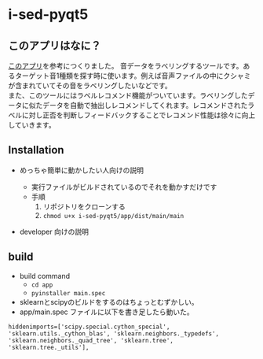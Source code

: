 # i-sed-pyqt5

## このアプリはなに？
[このアプリ](https://interactiveaudiolab.github.io/project/ised.html)を参考につくりました。
音データをラベリングするツールです。あるターゲット音1種類を探す時に使います。例えば音声ファイルの中にクシャミが含まれていてその音をラベリングしたいなどです。  
また、このツールにはラベルレコメンド機能がついています。ラベリングしたデータに似たデータを自動で抽出しレコメンドしてくれます。レコメンドされたラベルに対し正否を判断しフィードバックすることでレコメンド性能は徐々に向上していきます。

## Installation
- めっちゃ簡単に動かしたい人向けの説明
    - 実行ファイルがビルドされているのでそれを動かすだけです
    - 手順
        1. リポジトリをクローンする
        2. `chmod u+x i-sed-pyqt5/app/dist/main/main`

- developer 向けの説明


## build
- build command
    - `cd app`
    - `pyinstaller main.spec`
- sklearnとscipyのビルドをするのはちょっとむずかしい。
- app/main.spec ファイルに以下を書き足したら動いた。
```
hiddenimports=['scipy.special.cython_special', 'sklearn.utils._cython_blas', 'sklearn.neighbors._typedefs', 'sklearn.neighbors._quad_tree', 'sklearn.tree', 'sklearn.tree._utils'],
```
